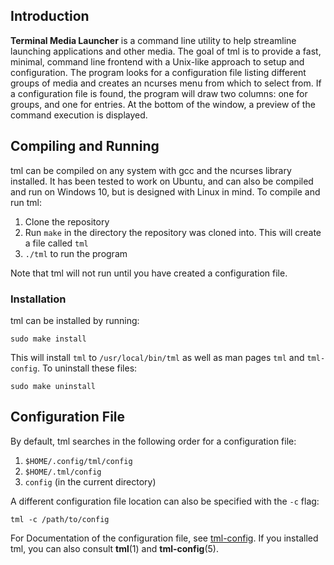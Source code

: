 ## Introduction

**Terminal Media Launcher** is a command line utility to help streamline launching applications and other media. The goal of tml is to provide a fast, minimal, command line frontend with a Unix-like approach to setup and configuration. The program looks for a configuration file listing different groups of media and creates an ncurses menu from which to select from. If a configuration file is found, the program will draw two columns: one for groups, and one for entries. At the bottom of the window, a preview of the command execution is displayed.

## Compiling and Running

tml can be compiled on any system with gcc and the ncurses library installed. It has been tested to work on Ubuntu, and can also be compiled and run on Windows 10, but is designed with Linux in mind. To compile and run tml:

1. Clone the repository
2. Run `make` in the directory the repository was cloned into. This will create a file called `tml`
3. `./tml` to run the program

Note that tml will not run until you have created a configuration file.

### Installation

tml can be installed by running:

```
sudo make install
```

This will install `tml` to `/usr/local/bin/tml` as well as man pages `tml` and `tml-config`.
To uninstall these files:

```
sudo make uninstall
```

## Configuration File

By default, tml searches in the following order for a configuration file:

1. `$HOME/.config/tml/config`
2. `$HOME/.tml/config`
3. `config` (in the current directory)

A different configuration file location can also be specified with the `-c` flag:

```
tml -c /path/to/config
```

For Documentation of the configuration file, see [tml-config](tml-config.md).
If you installed tml, you can also consult **tml**(1) and **tml-config**(5).
